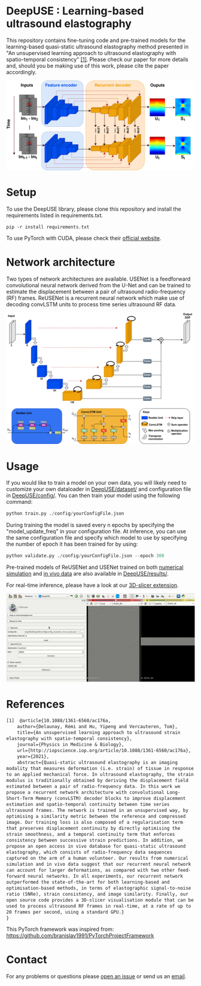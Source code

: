 # DeepUSE : Learning-based ultrasound elastography

This repository contains fine-tuning code and pre-trained models for the learning-based quasi-static ultrasound elastography method presented in "An unsupervised learning approach to ultrasound elastography with spatio-temporal consistency" [[1]][paper-link]. Please check our paper for more details and, should you be making use of this work, please cite the paper accordingly.

![alt text](https://github.com/RemiDelaunay/Media-example/raw/main/DeepUSE/method_overview.png "Method overview")

# Setup

To use the DeepUSE library, please clone this repository and install the requirements listed in requirements.txt.
    
    pip -r install requirements.txt

To use PyTorch with CUDA, please check their [official website](www.pytorch.org).

# Network architecture

Two types of network architectures are available. USENet is a feedforward convolutional neural network derived from the U-Net and can be trained to estimate the displacement between a pair of ultrasound radio-frequency (RF) frames. ReUSENet is a recurrent neural network which make use of decoding convLSTM units to process time series ultrasound RF data.

![alt text](https://github.com/RemiDelaunay/Media-example/raw/main/DeepUSE/network_architecture.png "Network architecture")

# Usage

If you would like to train a model on your own data, you will likely need to customize your own dataloader in [DeepUSE/dataset/][dataset-dir] and configuration file in [DeepUSE/config/][config-dir]. You can then train your model using the following command:

```python
python train.py ./config/yourConfigFile.json
```

During training the model is saved every n epochs by specifying the "model_update_freq" in your configuration file. At inference, you can use the same configuration file and specify which model to use by specifying the number of epoch it has been trained for by using:

```python
python validate.py ./config/yourConfigFile.json --epoch 300
```

Pre-trained models of ReUSENet and USENet trained on both [numerical simulation][] and [in vivo data][] are also available in [DeepUSE/results/][results-dir].

For real-time inference, please have a look at our [3D-slicer extension][slicer-module].

![alt text](https://github.com/RemiDelaunay/Media-example/raw/main/DeepUSE/SlicerDeepUSE.gif "Inference example")

# References

```
[1]  @article{10.1088/1361-6560/ac176a,
	author={Delaunay, Rémi and Hu, Yipeng and Vercauteren, Tom},
	title={An unsupervised learning approach to ultrasound strain elastography with spatio-temporal consistency},
	journal={Physics in Medicine & Biology},
	url={http://iopscience.iop.org/article/10.1088/1361-6560/ac176a},
	year={2021},
	abstract={Quasi-static ultrasound elastography is an imaging modality that measures deformation (i.e. strain) of tissue in response to an applied mechanical force. In ultrasound elastography, the strain modulus is traditionally obtained by deriving the displacement field estimated between a pair of radio-frequency data. In this work we propose a recurrent network architecture with convolutional Long-Short-Term Memory (convLSTM) decoder blocks to improve displacement estimation and spatio-temporal continuity between time series ultrasound frames. The network is trained in an unsupervised way, by optimising a similarity metric between the reference and compressed image. Our training loss is also composed of a regularisation term that preserves displacement continuity by directly optimising the strain smoothness, and a temporal continuity term that enforces consistency between successive strain predictions. In addition, we propose an open access in vivo database for quasi-static ultrasound elastography, which consists of radio-frequency data sequences captured on the arm of a human volunteer. Our results from numerical simulation and in vivo data suggest that our recurrent neural network can account for larger deformations, as compared with two other feed-forward neural networks. In all experiments, our recurrent network outperformed the state-of-the-art for both learning-based and optimisation-based methods, in terms of elastographic signal-to-noise ratio (SNRe), strain consistency, and image similarity. Finally, our open source code provides a 3D-slicer visualisation module that can be used to process ultrasound RF frames in real-time, at a rate of up to 20 frames per second, using a standard GPU.}
}
```
This PyTorch framework was inspired from: https://github.com/branislav1991/PyTorchProjectFramework

# Contact
For any problems or questions please [open an issue][issue] or send us an [email](mailto:remi.delaunay.17@ucl.ac.uk).




[paper-link]: not-available-yet
[numerical simulation]: https://users.encs.concordia.ca/~impact/ultrasound-elastography-simulation-database/
[in vivo data]: https://www.synapse.org/InVivoDataForUSE
[results-dir]: not-available-yet
[config-dir]: not-available-yet
[dataset-dir]: not-available-yet
[issue]: not-available-yet
[slicer-module]:not-available-yet
